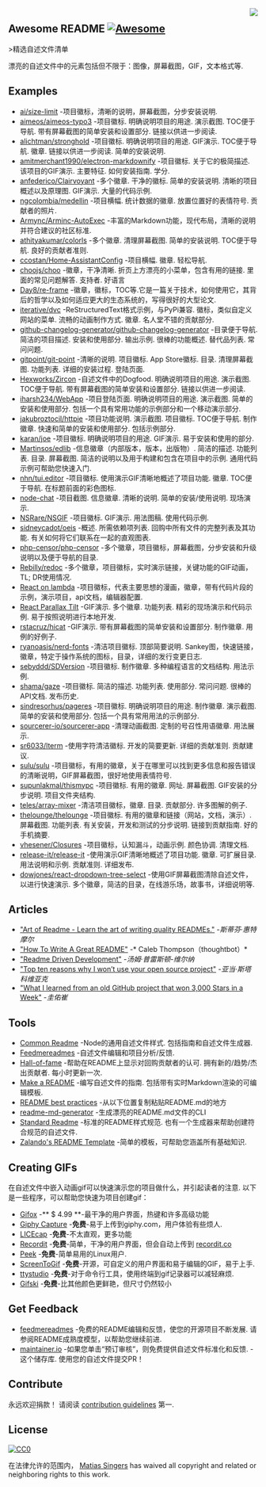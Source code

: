 <div class="github-widget" data-repo="matiassingers/awesome-readme"></div>
<script async src="https://pagead2.googlesyndication.com/pagead/js/adsbygoogle.js"></script><ins class="adsbygoogle" style="display:block" data-ad-client="ca-pub-6890694312814945" data-ad-slot="5473692530" data-ad-format="auto"  data-full-width-responsive="true"></ins><script>(adsbygoogle = window.adsbygoogle || []).push({});</script>
<img src="https://raw.githubusercontent.com/matiassingers/awesome-readme/master/icon.png" align="right" />

## Awesome README [![Awesome](https://cdn.rawgit.com/sindresorhus/awesome/d7305f38d29fed78fa85652e3a63e154dd8e8829/media/badge.svg)](https://github.com/sindresorhus/awesome#readme)
&gt;精选自述文件清单

漂亮的自述文件中的元素包括但不限于：图像，屏幕截图，GIF，文本格式等.

## Examples

- [ai/size-limit](https://github.com/ai/size-limit#readme) -项目徽标，清晰的说明，屏幕截图，分步安装说明.
- [aimeos/aimeos-typo3](https://github.com/aimeos/aimeos-typo3#readme)  -项目徽标.  明确说明项目的用途.  演示截图.  TOC便于导航.  带有屏幕截图的简单安装和设置部分.  链接以供进一步阅读.
- [alichtman/stronghold](https://github.com/alichtman/stronghold#readme)  -项目徽标.  明确说明项目的用途.  GIF演示.  TOC便于导航.  徽章.  链接以供进一步阅读.  简单的安装说明.
- [amitmerchant1990/electron-markdownify](https://github.com/amitmerchant1990/electron-markdownify#readme)  -项目徽标.  关于它的极简描述.  该项目的GIF演示.  主要特征.  如何安装指南.  学分.
- [anfederico/Clairvoyant](https://github.com/anfederico/Clairvoyant#readme)  -多个徽章.  干净的徽标.  简单的安装说明.  清晰的项目概述以及原理图.  GIF演示.  大量的代码示例.
- [ngcolombia/medellin](https://github.com/ngcolombia/medellin#readme)  -项目横幅.  统计数据的徽章.  放置位置好的表情符号.  贡献者的照片.
- [Armync/Arminc-AutoExec](https://github.com/ArmynC/ArminC-AutoExec/#readme) -丰富的Markdown功能，现代布局，清晰的说明并符合建议的社区标准.
- [athityakumar/colorls](https://github.com/athityakumar/colorls#readme)  -多个徽章.  清理屏幕截图.  简单的安装说明.  TOC便于导航.  良好的贡献者准则.
- [ccostan/Home-AssistantConfig](https://github.com/CCOSTAN/Home-AssistantConfig#readme)  -项目横幅.  徽章.  轻松导航.
- [choojs/choo](https://github.com/choojs/choo#readme)  -徽章，干净清晰.  折页上方漂亮的小菜单，包含有用的链接.  里面的常见问题解答.  支持者.  好语言
- [Day8/re-frame](https://github.com/Day8/re-frame#readme) -徽章，徽标，TOC等.它是一篇关于技术，如何使用它，其背后的哲学以及如何适应更大的生态系统的，写得很好的大型论文.
- [iterative/dvc](https://github.com/iterative/dvc#readme)  -ReStructuredText格式示例，与PyPi兼容.  徽标，类似自定义网站的菜单.  流畅的动画制作方式.  徽章.  名人堂不错的贡献部分.
- [github-changelog-generator/github-changelog-generator](https://github.com/github-changelog-generator/github-changelog-generator#readme)  -目录便于导航.  简洁的项目描述.  安装和使用部分.  输出示例.  很棒的功能概述.  替代品列表.  常问问题.
- [gitpoint/git-point](https://github.com/gitpoint/git-point#readme)  -清晰的说明.  项目徽标.  App Store徽标.  目录.  清理屏幕截图.  功能列表.  详细的安装过程.  登陆页面.
- [Hexworks/Zircon](https://github.com/Hexworks/zircon#readme)  -自述文件中的Dogfood.  明确说明项目的用途.  演示截图.  TOC便于导航.  带有屏幕截图的简单安装和设置部分.  链接以供进一步阅读.
- [iharsh234/WebApp](https://github.com/iharsh234/WebApp#readme)  -项目登陆页面.  明确说明项目的用途.  演示截图.  简单的安装和使用部分.  包括一个具有常用功能的示例部分和一个移动演示部分.
- [jakubroztocil/httpie](https://github.com/jakubroztocil/httpie#readme)  -项目功能说明.  演示截图.  项目徽标.  TOC便于导航.  制作徽章.  快速和简单的安装和使用部分.  包括示例部分.
- [karan/joe](https://github.com/karan/joe#readme)  -项目徽标.  明确说明项目的用途.  GIF演示.  易于安装和使用的部分.
- [Martinsos/edlib](https://github.com/Martinsos/edlib#readme)  -信息徽章（内部版本，版本，出版物）.  简洁的描述.  功能列表.  目录.  屏幕截图.  简洁的说明以及用于构建和包含在项目中的示例.  通用代码示例可帮助您快速入门.
- [nhn/tui.editor](https://github.com/nhn/tui.editor#readme)  -项目徽标.  使用演示GIF清晰地概述了项目功能.  徽章.  TOC便于导航.  在标题前面的彩色图标.
- [node-chat](https://github.com/IgorAntun/node-chat#readme)  -项目截图.  信息徽章.  清晰的说明.  简单的安装/使用说明.  现场演示.
- [NSRare/NSGIF](https://github.com/NSRare/NSGIF#readme)  -项目徽标.  GIF演示.  用法图稿.  使用代码示例.
- [sidneycadot/oeis](https://github.com/sidneycadot/oeis#readme)  -概述.  所需依赖项列表.  回购中所有文件的完整列表及其功能.  有关如何将它们联系在一起的直观图表.
- [php-censor/php-censor](https://github.com/php-censor/php-censor#readme) -多个徽章，项目徽标，屏幕截图，分步安装和升级说明以及便于导航的目录.
- [Rebilly/redoc](https://github.com/Redocly/redoc#readme) -多个徽章，项目徽标，实时演示链接，关键功能的GIF动画，TL; DR使用情况.
- [React on lambda](https://github.com/sultan99/react-on-lambda#readme) -项目徽标，代表主要思想的漫画，徽章，带有代码片段的示例，演示项目，api文档，编辑器配置.
- [React Parallax Tilt](https://github.com/mkosir/react-parallax-tilt#readme)  -GIF演示.  多个徽章.  功能列表.  精彩的现场演示和代码示例.  易于按照说明进行本地开发.
- [rstacruz/hicat](https://github.com/rstacruz/hicat#readme)  -GIF演示.  带有屏幕截图的简单安装和设置部分.  制作徽章.  用例的好例子.
- [ryanoasis/nerd-fonts](https://github.com/ryanoasis/nerd-fonts#readme)  -清洁项目徽标.  顶部简要说明.  Sankey图，快速链接，徽章，特定于操作系统的图标，目录，详细的发行变更日志.
- [sebyddd/SDVersion](https://github.com/sebyddd/SDVersion#readme)  -项目徽标.  制作徽章.  多种编程语言的文档结构.  用法示例.
- [shama/gaze](https://github.com/shama/gaze#readme)  -项目徽标.  简洁的描述.  功能列表.  使用部分.  常问问题.  很棒的API文档.  发布历史.
- [sindresorhus/pageres](https://github.com/sindresorhus/pageres#readme)  -项目徽标.  明确说明项目的用途.  制作徽章.  演示截图.  简单的安装和使用部分.  包括一个具有常用用法的示例部分.
- [sourcerer-io/sourcerer-app](https://github.com/sourcerer-io/sourcerer-app#readme)  -清理动画截图.  定制的号召性用语徽章.  用法展示.
- [sr6033/lterm](https://github.com/sr6033/lterm#readme)  -使用字符清洁徽标.  开发的简要更新.  详细的贡献准则.  贡献建议.
- [sulu/sulu](https://github.com/sulu/sulu#readme) -项目徽标，有用的徽章，关于在哪里可以找到更多信息和报告错误的清晰说明，GIF屏幕截图，很好地使用表情符号.
- [supunlakmal/thismypc](https://github.com/supunlakmal/thismypc#readme)  -项目徽标.  有用的徽章.  网址.  屏幕截图.  GIF安装的分步说明.  项目文件夹结构.
- [teles/array-mixer](https://github.com/teles/array-mixer#readme)  -清洁项目徽标，徽章.  目录.  贡献部分.  许多图解的例子.
- [thelounge/thelounge](https://github.com/thelounge/thelounge#readme)  -项目徽标.  有用的徽章和链接（网站，文档，演示）.  屏幕截图.  功能列表.  有关安装，开发和测试的分步说明.  链接到贡献指南.  好的手机摘要.
- [vhesener/Closures](https://github.com/vhesener/Closures#readme)  -项目徽标，认知漏斗，动画示例.  颜色协调.  清理文档.
- [release-it/release-it](https://github.com/release-it/release-it#readme)  -使用演示GIF清晰地概述了项目功能.  徽章.  可扩展目录.  用法说明和示例.  贡献准则.  详细发布.
- [dowjones/react-dropdown-tree-select](https://github.com/dowjones/react-dropdown-tree-select#readme)  -使用GIF屏幕截图清除自述文件，以进行快速演示.  多个徽章，简洁的目录，在线游乐场，故事书，详细说明等.



## Articles

- ["Art of Readme - Learn the art of writing quality READMEs."](https://github.com/noffle/art-of-readme#readme) -*斯蒂芬·惠特摩尔*
- ["How To Write A Great README"](https://thoughtbot.com/blog/how-to-write-a-great-readme) -* Caleb Thompson（thoughtbot）*
- ["Readme Driven Development"](http://tom.preston-werner.com/2010/08/23/readme-driven-development.html) -*汤姆·普雷斯顿-维尔纳*
- ["Top ten reasons why I won’t use your open source project"](https://changelog.com/posts/top-ten-reasons-why-i-wont-use-your-open-source-project) -*亚当·斯塔科维亚克*
- ["What I learned from an old GitHub project that won 3,000 Stars in a Week"](https://www.freecodecamp.org/news/what-i-learned-from-an-old-github-project-that-won-3-000-stars-in-a-week-628349a5ee14/) -*圭佑崔*

## Tools

- [Common Readme](https://github.com/noffle/common-readme#readme)  -Node的通用自述文件样式.  包括指南和自述文件生成器.
- [Feedmereadmes](https://github.com/lappleapple/feedmereadmes#readme) -自述文件编辑和项目分析/反馈.
- [Hall-of-fame](https://github.com/sourcerer-io/hall-of-fame#readme)  -帮助在README上显示对回购贡献者的认可.  拥有新的/趋势/杰出贡献者.  每小时更新一次.
- [Make a README](https://www.makeareadme.com/)  -编写自述文件的指南.  包括带有实时Markdown渲染的可编辑模板.
- [README best practices](https://github.com/jehna/readme-best-practices#readme) -从以下位置复制粘贴README.md的地方
- [readme-md-generator](https://github.com/kefranabg/readme-md-generator#readme) -生成漂亮的README.md文件的CLI
- [Standard Readme](https://github.com/RichardLitt/standard-readme#readme)  -标准的README样式规范.  也有一个生成器来帮助创建符合规范的自述文件.
- [Zalando's README Template](https://github.com/zalando/zalando-howto-open-source/blob/master/READMEtemplate.md#readme) -简单的模板，可帮助您涵盖所有基础知识.

## Creating GIFs

 在自述文件中嵌入动画gif可以快速演示您的项目做什么，并引起读者的注意.  以下是一些程序，可以帮助您快速为项目创建gif：

- [Gifox](https://gifox.io) -** $ 4.99 **-最干净的用户界面，热键和许多高级功能
- [Giphy Capture](https://giphy.com/apps/giphycapture) -**免费**-易于上传到giphy.com，用户体验有些烦人.
- [LICEcap](https://www.cockos.com/licecap/) -**免费**-不太直观，更多功能
- [Recordit](https://recordit.co/) -**免费**-简单，干净的用户界面，但会自动上传到 [recordit.co](https://recordit.co/)
- [Peek](https://github.com/phw/peek#readme) -**免费**-简单易用的Linux用户.
- [ScreenToGif](https://github.com/NickeManarin/ScreenToGif/) -**免费**-开源，可自定义的用户界面和易于编辑的GIF，易于上手.
- [ttystudio](https://github.com/chjj/ttystudio#readme) -**免费**-对于命令行工具，使用终端到gif记录器可以减轻麻烦.
- [Gifski](https://github.com/sindresorhus/Gifski#readme) -**免费**-比其他颜色更鲜艳，但尺寸仍然较小

## Get Feedback

- [feedmereadmes](https://github.com/LappleApple/feedmereadmes#readme)  -免费的README编辑和反馈，使您的开源项目不断发展.  请参阅README成熟度模型，以帮助您继续前进.
- [maintainer.io](https://maintainer.io/) -如果您单击“预订审核”，则免费提供自述文件标准化和反馈.
 -这个储存库.  使用您的自述文件提交PR！

## Contribute

永远欢迎捐款！
请阅读 [contribution guidelines](https://github.com/matiassingers/awesome-readme/blob/master/contributing.md) 第一.

## License

[![CC0](https://licensebuttons.net/p/zero/1.0/88x31.png)](https://creativecommons.org/publicdomain/zero/1.0/)

在法律允许的范围内， [Matias Singers](https://mts.io) has waived all copyright and related or neighboring rights to this work.
